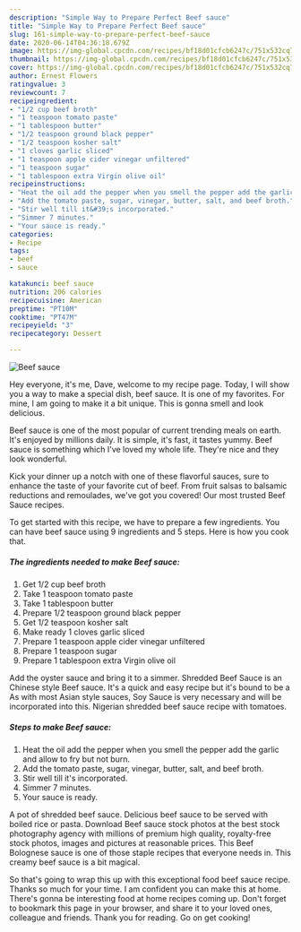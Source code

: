 ```yaml
---
description: "Simple Way to Prepare Perfect Beef sauce"
title: "Simple Way to Prepare Perfect Beef sauce"
slug: 161-simple-way-to-prepare-perfect-beef-sauce
date: 2020-06-14T04:36:18.679Z
image: https://img-global.cpcdn.com/recipes/bf18d01cfcb6247c/751x532cq70/beef-sauce-recipe-main-photo.jpg
thumbnail: https://img-global.cpcdn.com/recipes/bf18d01cfcb6247c/751x532cq70/beef-sauce-recipe-main-photo.jpg
cover: https://img-global.cpcdn.com/recipes/bf18d01cfcb6247c/751x532cq70/beef-sauce-recipe-main-photo.jpg
author: Ernest Flowers
ratingvalue: 3
reviewcount: 7
recipeingredient:
- "1/2 cup beef broth"
- "1 teaspoon tomato paste"
- "1 tablespoon butter"
- "1/2 teaspoon ground black pepper"
- "1/2 teaspoon kosher salt"
- "1 cloves garlic sliced"
- "1 teaspoon apple cider vinegar unfiltered"
- "1 teaspoon sugar"
- "1 tablespoon extra Virgin olive oil"
recipeinstructions:
- "Heat the oil add the pepper when you smell the pepper add the garlic and allow to fry but not burn."
- "Add the tomato paste, sugar, vinegar, butter, salt, and beef broth."
- "Stir well till it&#39;s incorporated."
- "Simmer 7 minutes."
- "Your sauce is ready."
categories:
- Recipe
tags:
- beef
- sauce

katakunci: beef sauce 
nutrition: 206 calories
recipecuisine: American
preptime: "PT10M"
cooktime: "PT47M"
recipeyield: "3"
recipecategory: Dessert

---
```



![Beef sauce](https://img-global.cpcdn.com/recipes/bf18d01cfcb6247c/751x532cq70/beef-sauce-recipe-main-photo.jpg)

Hey everyone, it's me, Dave, welcome to my recipe page. Today, I will show you a way to make a special dish, beef sauce. It is one of my favorites. For mine, I am going to make it a bit unique. This is gonna smell and look delicious.

Beef sauce is one of the most popular of current trending meals on earth. It's enjoyed by millions daily. It is simple, it's fast, it tastes yummy. Beef sauce is something which I've loved my whole life. They're nice and they look wonderful.

Kick your dinner up a notch with one of these flavorful sauces, sure to enhance the taste of your favorite cut of beef. From fruit salsas to balsamic reductions and remoulades, we&#39;ve got you covered! Our most trusted Beef Sauce recipes.


To get started with this recipe, we have to prepare a few ingredients. You can have beef sauce using 9 ingredients and 5 steps. Here is how you cook that.

<!--inarticleads1-->

##### The ingredients needed to make Beef sauce:

1. Get 1/2 cup beef broth
1. Take 1 teaspoon tomato paste
1. Take 1 tablespoon butter
1. Prepare 1/2 teaspoon ground black pepper
1. Get 1/2 teaspoon kosher salt
1. Make ready 1 cloves garlic sliced
1. Prepare 1 teaspoon apple cider vinegar unfiltered
1. Prepare 1 teaspoon sugar
1. Prepare 1 tablespoon extra Virgin olive oil


Add the oyster sauce and bring it to a simmer. Shredded Beef Sauce is an Chinese style Beef sauce. It&#39;s a quick and easy recipe but it&#39;s bound to be a As with most Asian style sauces, Soy Sauce is very necessary and will be incorporated into this. Nigerian shredded beef sauce recipe with tomatoes. 

<!--inarticleads2-->

##### Steps to make Beef sauce:

1. Heat the oil add the pepper when you smell the pepper add the garlic and allow to fry but not burn.
1. Add the tomato paste, sugar, vinegar, butter, salt, and beef broth.
1. Stir well till it&#39;s incorporated.
1. Simmer 7 minutes.
1. Your sauce is ready.


A pot of shredded beef sauce. Delicious beef sauce to be served with boiled rice or pasta. Download Beef sauce stock photos at the best stock photography agency with millions of premium high quality, royalty-free stock photos, images and pictures at reasonable prices. This Beef Bolognese sauce is one of those staple recipes that everyone needs in. This creamy beef sauce is a bit magical. 

So that's going to wrap this up with this exceptional food beef sauce recipe. Thanks so much for your time. I am confident you can make this at home. There's gonna be interesting food at home recipes coming up. Don't forget to bookmark this page in your browser, and share it to your loved ones, colleague and friends. Thank you for reading. Go on get cooking!
